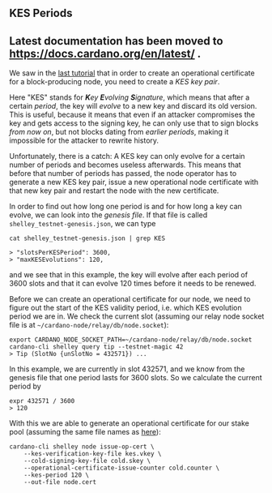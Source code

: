 ## KES Periods

## Latest documentation has been moved to https://docs.cardano.org/en/latest/ .

We saw in the [last tutorial](060_node_keys.md) that in order to create an operational certificate for a block-producing node,
you need to create a _KES key pair_.

Here "KES" stands for _**K**ey **E**volving **S**ignature_, which means that after a certain _period_, the key will _evolve_ to a new key
and discard its old version. This is useful, because it means that even if an attacker compromises the key and gets access to the signing key,
he can only use that to sign blocks _from now on_, but not blocks dating from _earlier periods_, making it impossible for the attacker to rewrite history.

Unfortunately, there is a catch: A KES key can only evolve for a certain number of periods and becomes useless afterwards.
This means that before that number of periods has passed, the node operator has to generate a new KES key pair,
issue a new operational node certificate with that new key pair and restart the node with the new certificate.

In order to find out how long one period is and for how long a key can evolve, we can look into the _genesis file_. If that file is called `shelley_testnet-genesis.json`,
we can type

    cat shelley_testnet-genesis.json | grep KES

    > "slotsPerKESPeriod": 3600,
    > "maxKESEvolutions": 120,

and we see that in this example, the key will evolve after each period of 3600 slots and that it can evolve 120 times before it needs to be renewed.

Before we can create an operational certificate for our node, we need to figure out the start of the KES validity period, i.e. which KES evolution period we are in.
We check the current slot (assuming our relay node socket file is at `~/cardano-node/relay/db/node.socket`):

    export CARDANO_NODE_SOCKET_PATH=~/cardano-node/relay/db/node.socket
    cardano-cli shelley query tip --testnet-magic 42
    > Tip (SlotNo {unSlotNo = 432571}) ...

In this example, we are currently in slot 432571, and we know from the genesis file that one period lasts for 3600 slots. So we calculate the current period by

    expr 432571 / 3600
    > 120

With this we are able to generate an operational certificate for our stake pool (assuming the same file names as [here](060_node_keys.md)):

    cardano-cli shelley node issue-op-cert \
        --kes-verification-key-file kes.vkey \
        --cold-signing-key-file cold.skey \
        --operational-certificate-issue-counter cold.counter \
        --kes-period 120 \
        --out-file node.cert
